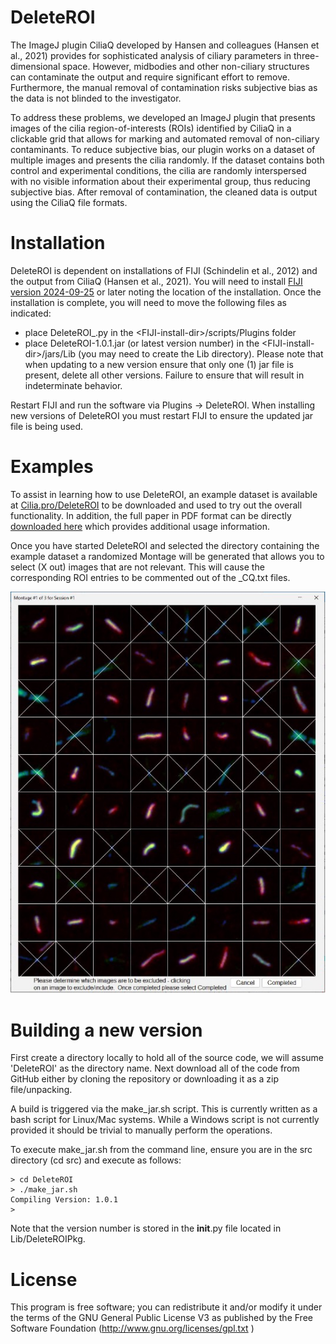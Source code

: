 # DeleteROI

The ImageJ plugin CiliaQ developed by Hansen and colleagues (Hansen et al., 2021) provides for sophisticated analysis 
of ciliary parameters in three-dimensional space. However, midbodies and other non-ciliary structures can contaminate 
the output and require significant effort to remove. Furthermore, the manual removal of contamination risks subjective 
bias as the data is not blinded to the investigator. 

To address these problems, we developed an ImageJ plugin that presents images of the cilia region-of-interests (ROIs) 
identified by CiliaQ in a clickable grid that allows for marking and automated removal of non-ciliary contaminants. 
To reduce subjective bias, our plugin works on a dataset of multiple images and presents the cilia randomly. If the 
dataset contains both control and experimental conditions, the cilia are randomly interspersed with no visible 
information about their experimental group, thus reducing subjective bias. After removal of contamination, the 
cleaned data is output using the CiliaQ file formats.

# Installation

DeleteROI is dependent on installations of FIJI (Schindelin et al., 2012) and the output from CiliaQ (Hansen et al., 2021). 
You will need to install [FIJI version 2024-09-25](https://imagej.net/software/fiji/downloads) or later noting the location
of the installation.  Once the installation is complete, you will need to move the following files as indicated:
  - place DeleteROI_.py in the \<FIJI-install-dir>/scripts/Plugins folder  
  - place DeleteROI-1.0.1.jar (or latest version number) in the \<FIJI-install-dir>/jars/Lib (you may need to create the Lib directory).  Please note that when updating to a new version ensure that only one (1) jar file is present, delete all other versions.  Failure to ensure that will result in indeterminate behavior.
     
Restart FIJI and run the software via Plugins -> DeleteROI.  When installing new versions of DeleteROI you must restart
FIJI to ensure the updated jar file is being used.

# Examples

To assist in learning how to use DeleteROI, an example dataset is available at [Cilia.pro/DeleteROI](https://cilia.pro/DeleteROI/ExampleData/) 
to be downloaded and used to try out the overall functionality.  In addition, the full paper in PDF format can be 
directly [downloaded here](/Documentation/DeleteROI_05_30_2025.pdf) 
which provides additional usage information.

Once you have started DeleteROI and selected the directory containing the example dataset a randomized Montage will be
generated that allows you to select (X out) images that are not relevant.  This will cause the corresponding ROI entries
to be commented out of the _CQ.txt files.  

![An example montage is:](/Documentation/Montage_example.jpg)

# Building a new version

First create a directory locally to hold all of the source code, we will assume 'DeleteROI' as the directory name.  Next
download all of the code from GitHub either by cloning the repository or downloading it as a zip file/unpacking.

A build is triggered via the make_jar.sh script.  This is currently written as a bash script for Linux/Mac systems.  While a Windows 
script is not currently provided it should be trivial to manually perform the operations.

To execute make_jar.sh from the command line, ensure you are in the src directory (cd src) and execute as follows:
```
> cd DeleteROI
> ./make_jar.sh
Compiling Version: 1.0.1
>
```
Note that the version number is stored in the __init__.py file located in Lib/DeleteROIPkg.

# License

This program is free software; you can redistribute it and/or modify it under the terms of the GNU General Public License V3
as published by the Free Software Foundation (http://www.gnu.org/licenses/gpl.txt )
